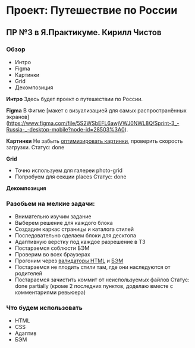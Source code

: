 # Проект: Путешествие по России
## ПР №3 в Я.Практикуме. Кирилл Чистов
### Обзор
* Интро
* Figma
* Картинки
* Grid
* Декомпозиция

**Интро**
Здесь будет проект о путешествии по России.

**Figma**
 В Фигме [макет с визуализацией для самых распространённых экранов] (https://www.figma.com/file/5S2WSbEFL6awjVWJ0NWL8Q/Sprint-3_-Russia-_-desktop-mobile?node-id=28503%3A0).


**Картинки**
Не забыть [оптимизировать картинки](https://tinypng.com/), проверить скорость загрузки. 
Статус: done

**Grid**
- Точно используем для галереи photo-grid 
- Попробуем для секции places
Статус: done

**Декомпозиция**
### Разобьем на мелкие задачи:
- Внимательно изучим задание
- Выберем решение для каждого блока
- Создадим каркас страницы и каталога стилей
- Последовательно сделаем блоки для десктопа
- Адаптивную верстку под каждое разрешение в ТЗ
- Постараемся соблюсти БЭМ
- Проверим во всех браузерах
- Прогоним через [валидаторы HTML](https://validator.w3.org/nu/#file) и [БЭМ](https://nglazov.github.io/bem-validator-page/)
- Постараемся не плодить стили там, где они наследуются от родителей
- Постараемся зачистить коммит от неиспользуемых файлов
Статус: done partially (кроме 2 последних пунктов, доделаю вместе с комментариями ревьюера)

### Что будем использовать
- HTML
- CSS
- Адаптив
- БЭМ